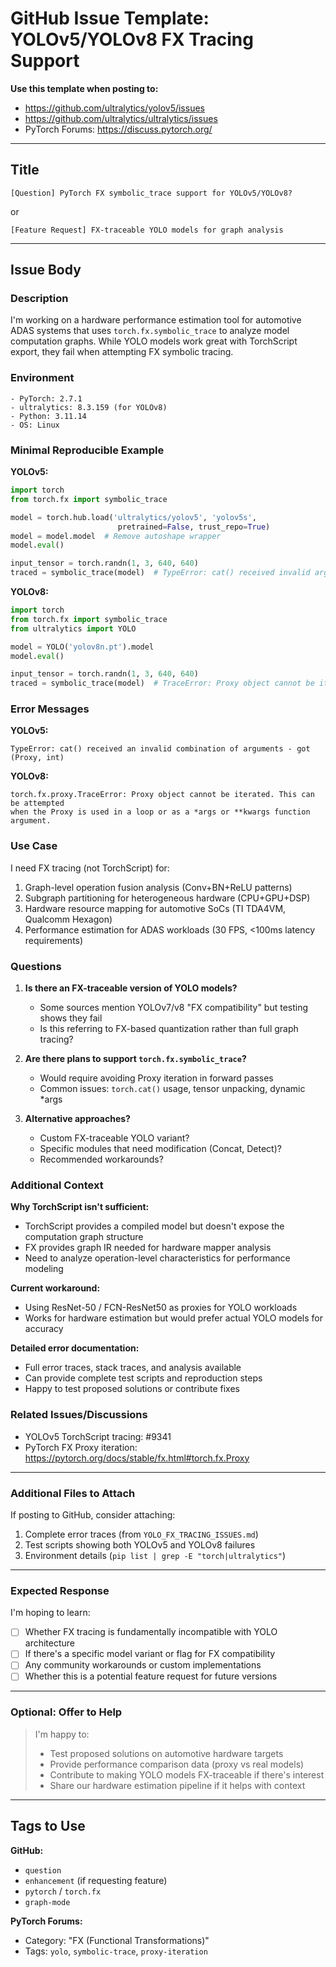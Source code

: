 # GitHub Issue Template: YOLOv5/YOLOv8 FX Tracing Support

**Use this template when posting to:**
- https://github.com/ultralytics/yolov5/issues
- https://github.com/ultralytics/ultralytics/issues
- PyTorch Forums: https://discuss.pytorch.org/

---

## Title

`[Question] PyTorch FX symbolic_trace support for YOLOv5/YOLOv8?`

or

`[Feature Request] FX-traceable YOLO models for graph analysis`

---

## Issue Body

### Description

I'm working on a hardware performance estimation tool for automotive ADAS systems that uses `torch.fx.symbolic_trace` to analyze model computation graphs. While YOLO models work great with TorchScript export, they fail when attempting FX symbolic tracing.

### Environment

```
- PyTorch: 2.7.1
- ultralytics: 8.3.159 (for YOLOv8)
- Python: 3.11.14
- OS: Linux
```

### Minimal Reproducible Example

**YOLOv5:**
```python
import torch
from torch.fx import symbolic_trace

model = torch.hub.load('ultralytics/yolov5', 'yolov5s',
                        pretrained=False, trust_repo=True)
model = model.model  # Remove autoshape wrapper
model.eval()

input_tensor = torch.randn(1, 3, 640, 640)
traced = symbolic_trace(model)  # TypeError: cat() received invalid args
```

**YOLOv8:**
```python
import torch
from torch.fx import symbolic_trace
from ultralytics import YOLO

model = YOLO('yolov8n.pt').model
model.eval()

input_tensor = torch.randn(1, 3, 640, 640)
traced = symbolic_trace(model)  # TraceError: Proxy object cannot be iterated
```

### Error Messages

**YOLOv5:**
```
TypeError: cat() received an invalid combination of arguments - got (Proxy, int)
```

**YOLOv8:**
```
torch.fx.proxy.TraceError: Proxy object cannot be iterated. This can be attempted
when the Proxy is used in a loop or as a *args or **kwargs function argument.
```

### Use Case

I need FX tracing (not TorchScript) for:
1. Graph-level operation fusion analysis (Conv+BN+ReLU patterns)
2. Subgraph partitioning for heterogeneous hardware (CPU+GPU+DSP)
3. Hardware resource mapping for automotive SoCs (TI TDA4VM, Qualcomm Hexagon)
4. Performance estimation for ADAS workloads (30 FPS, <100ms latency requirements)

### Questions

1. **Is there an FX-traceable version of YOLO models?**
   - Some sources mention YOLOv7/v8 "FX compatibility" but testing shows they fail
   - Is this referring to FX-based quantization rather than full graph tracing?

2. **Are there plans to support `torch.fx.symbolic_trace`?**
   - Would require avoiding Proxy iteration in forward passes
   - Common issues: `torch.cat()` usage, tensor unpacking, dynamic *args

3. **Alternative approaches?**
   - Custom FX-traceable YOLO variant?
   - Specific modules that need modification (Concat, Detect)?
   - Recommended workarounds?

### Additional Context

**Why TorchScript isn't sufficient:**
- TorchScript provides a compiled model but doesn't expose the computation graph structure
- FX provides graph IR needed for hardware mapper analysis
- Need to analyze operation-level characteristics for performance modeling

**Current workaround:**
- Using ResNet-50 / FCN-ResNet50 as proxies for YOLO workloads
- Works for hardware estimation but would prefer actual YOLO models for accuracy

**Detailed error documentation:**
- Full error traces, stack traces, and analysis available
- Can provide complete test scripts and reproduction steps
- Happy to test proposed solutions or contribute fixes

### Related Issues/Discussions

- YOLOv5 TorchScript tracing: #9341
- PyTorch FX Proxy iteration: https://pytorch.org/docs/stable/fx.html#torch.fx.Proxy

---

### Additional Files to Attach

If posting to GitHub, consider attaching:
1. Complete error traces (from `YOLO_FX_TRACING_ISSUES.md`)
2. Test scripts showing both YOLOv5 and YOLOv8 failures
3. Environment details (`pip list | grep -E "torch|ultralytics"`)

---

### Expected Response

I'm hoping to learn:
- [ ] Whether FX tracing is fundamentally incompatible with YOLO architecture
- [ ] If there's a specific model variant or flag for FX compatibility
- [ ] Any community workarounds or custom implementations
- [ ] Whether this is a potential feature request for future versions

---

### Optional: Offer to Help

> I'm happy to:
> - Test proposed solutions on automotive hardware targets
> - Provide performance comparison data (proxy vs real models)
> - Contribute to making YOLO models FX-traceable if there's interest
> - Share our hardware estimation pipeline if it helps with context

---

## Tags to Use

**GitHub:**
- `question`
- `enhancement` (if requesting feature)
- `pytorch` / `torch.fx`
- `graph-mode`

**PyTorch Forums:**
- Category: "FX (Functional Transformations)"
- Tags: `yolo`, `symbolic-trace`, `proxy-iteration`
